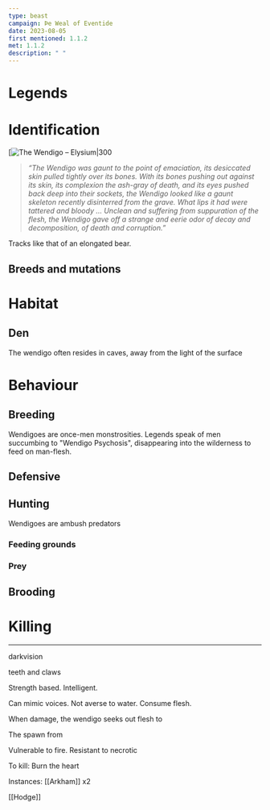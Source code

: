 ```yaml
---
type: beast
campaign: Þe Weal of Eventide
date: 2023-08-05
first mentioned: 1.1.2
met: 1.1.2
description: " "
---
```

# Legends

# Identification
[![The Wendigo – Elysium|300](https://rebeccaelysium.files.wordpress.com/2016/09/wendigo-watermarked.png?w=1400)

>*“The Wendigo was gaunt to the point of emaciation, its desiccated skin pulled tightly over its bones. With its bones pushing out against its skin, its complexion the ash-gray of death, and its eyes pushed back deep into their sockets, the Wendigo looked like a gaunt skeleton recently disinterred from the grave. What lips it had were tattered and bloody … Unclean and suffering from suppuration of the flesh, the Wendigo gave off a strange and eerie odor of decay and decomposition, of death and corruption.”*

Tracks like that of an elongated bear.

## Breeds and mutations
# Habitat
## Den
The wendigo often resides in caves, away from the light of the surface
# Behaviour
## Breeding
Wendigoes are once-men monstrosities.  Legends speak of men succumbing to "Wendigo Psychosis", disappearing into the wilderness to feed on man-flesh.
## Defensive
## Hunting 
Wendigoes are ambush predators
### Feeding grounds
### Prey
## Brooding

# Killing

---


darkvision

teeth and claws


Strength based.  Intelligent.

Can mimic voices.
Not averse to water.
Consume flesh.

When damage, the wendigo seeks out flesh to 

The spawn from 

Vulnerable to fire.
Resistant to necrotic



To kill:
Burn the heart

Instances:
[[Arkham]] x2

[[Hodge]]